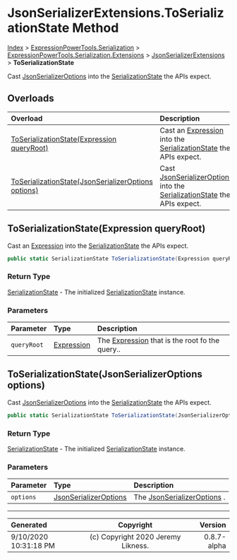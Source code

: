 ﻿# JsonSerializerExtensions.ToSerializationState Method

[Index](../index.md) > [ExpressionPowerTools.Serialization](ExpressionPowerTools.Serialization.a.md) > [ExpressionPowerTools.Serialization.Extensions](ExpressionPowerTools.Serialization.Extensions.n.md) > [JsonSerializerExtensions](ExpressionPowerTools.Serialization.Extensions.JsonSerializerExtensions.cs.md) > **ToSerializationState**

Cast [JsonSerializerOptions](https://docs.microsoft.com/dotnet/api/system.text.json.jsonserializeroptions) into the [SerializationState](ExpressionPowerTools.Serialization.Serializers.SerializationState.cs.md) the APIs expect.

## Overloads

| Overload | Description |
| :-- | :-- |
| [ToSerializationState(Expression queryRoot)](#toserializationstateexpression-queryroot) | Cast an [Expression](https://docs.microsoft.com/dotnet/api/system.linq.expressions.expression) into the [SerializationState](ExpressionPowerTools.Serialization.Serializers.SerializationState.cs.md) the APIs expect. |
| [ToSerializationState(JsonSerializerOptions options)](#toserializationstatejsonserializeroptions-options) | Cast [JsonSerializerOptions](https://docs.microsoft.com/dotnet/api/system.text.json.jsonserializeroptions) into the [SerializationState](ExpressionPowerTools.Serialization.Serializers.SerializationState.cs.md) the APIs expect. |
## ToSerializationState(Expression queryRoot)

Cast an [Expression](https://docs.microsoft.com/dotnet/api/system.linq.expressions.expression) into the [SerializationState](ExpressionPowerTools.Serialization.Serializers.SerializationState.cs.md) the APIs expect.

```csharp
public static SerializationState ToSerializationState(Expression queryRoot)
```

### Return Type

 [SerializationState](ExpressionPowerTools.Serialization.Serializers.SerializationState.cs.md)  - The initialized [SerializationState](ExpressionPowerTools.Serialization.Serializers.SerializationState.cs.md) instance.

### Parameters

| Parameter | Type | Description |
| :-- | :-- | :-- |
| `queryRoot` | [Expression](https://docs.microsoft.com/dotnet/api/system.linq.expressions.expression) | The [Expression](https://docs.microsoft.com/dotnet/api/system.linq.expressions.expression) that is the root fo the query.. |


## ToSerializationState(JsonSerializerOptions options)

Cast [JsonSerializerOptions](https://docs.microsoft.com/dotnet/api/system.text.json.jsonserializeroptions) into the [SerializationState](ExpressionPowerTools.Serialization.Serializers.SerializationState.cs.md) the APIs expect.

```csharp
public static SerializationState ToSerializationState(JsonSerializerOptions options)
```

### Return Type

 [SerializationState](ExpressionPowerTools.Serialization.Serializers.SerializationState.cs.md)  - The initialized [SerializationState](ExpressionPowerTools.Serialization.Serializers.SerializationState.cs.md) instance.

### Parameters

| Parameter | Type | Description |
| :-- | :-- | :-- |
| `options` | [JsonSerializerOptions](https://docs.microsoft.com/dotnet/api/system.text.json.jsonserializeroptions) | The [JsonSerializerOptions](https://docs.microsoft.com/dotnet/api/system.text.json.jsonserializeroptions) . |



---

| Generated | Copyright | Version |
| :-- | :-: | --: |
| 9/10/2020 10:31:18 PM | (c) Copyright 2020 Jeremy Likness. | 0.8.7-alpha |
